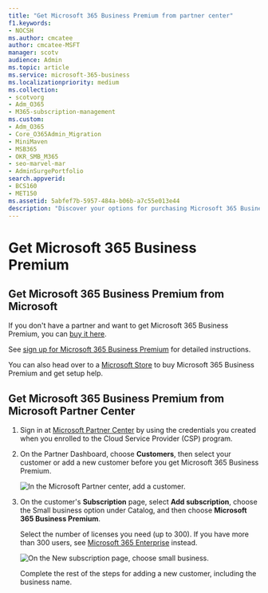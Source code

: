 ```yaml
---
title: "Get Microsoft 365 Business Premium from partner center"
f1.keywords:
- NOCSH
ms.author: cmcatee
author: cmcatee-MSFT
manager: scotv
audience: Admin
ms.topic: article
ms.service: microsoft-365-business
ms.localizationpriority: medium
ms.collection: 
- scotvorg
- Adm_O365
- M365-subscription-management 
ms.custom:
- Adm_O365
- Core_O365Admin_Migration
- MiniMaven
- MSB365
- OKR_SMB_M365
- seo-marvel-mar
- AdminSurgePortfolio
search.appverid:
- BCS160
- MET150
ms.assetid: 5abfef7b-5957-484a-b06b-a7c55e013e44
description: "Discover your options for purchasing Microsoft 365 Business Premium and step-by-step instructions for purchasing it from Microsoft Partner Center." 
---
```


# Get Microsoft 365 Business Premium

## Get Microsoft 365 Business Premium from Microsoft

If you don't have a partner and want to get Microsoft 365 Business Premium, you can [buy it here](https://www.microsoft.com/microsoft-365/business).

See [sign up for Microsoft 365 Business Premium](sign-up.md) for detailed instructions.

You can also head over to a [Microsoft Store](https://www.microsoft.com/store/locations/find-a-store?icid=en_US_Store_UH_FAS) to buy Microsoft 365 Business Premium and get setup help.
  
## Get Microsoft 365 Business Premium from Microsoft Partner Center

1. Sign in at [Microsoft Partner Center](https://go.microsoft.com/fwlink/p/?linkid=849910) by using the credentials you created when you enrolled to the Cloud Service Provider (CSP) program. 
    
2. On the Partner Dashboard, choose **Customers**, then select your customer or add a new customer before you get Microsoft 365 Business Premium.
    
    ![In the Microsoft Partner center, add a customer.](../media/ec807d07-bbd2-411f-8fe1-c644cf9a3882.png)
  
3. On the customer's **Subscription** page, select **Add subscription**, choose the Small business option under Catalog, and then choose **Microsoft 365 Business Premium**.
    
    Select the number of licenses you need (up to 300). If you have more than 300 users, see [Microsoft 365 Enterprise](../enterprise/index.yml) instead. 
    
    ![On the New subscription page, choose small business.](../media/52d99e89-2175-4974-84bb-dd626048541b.png)
  
    Complete the rest of the steps for adding a new customer, including the business name.
